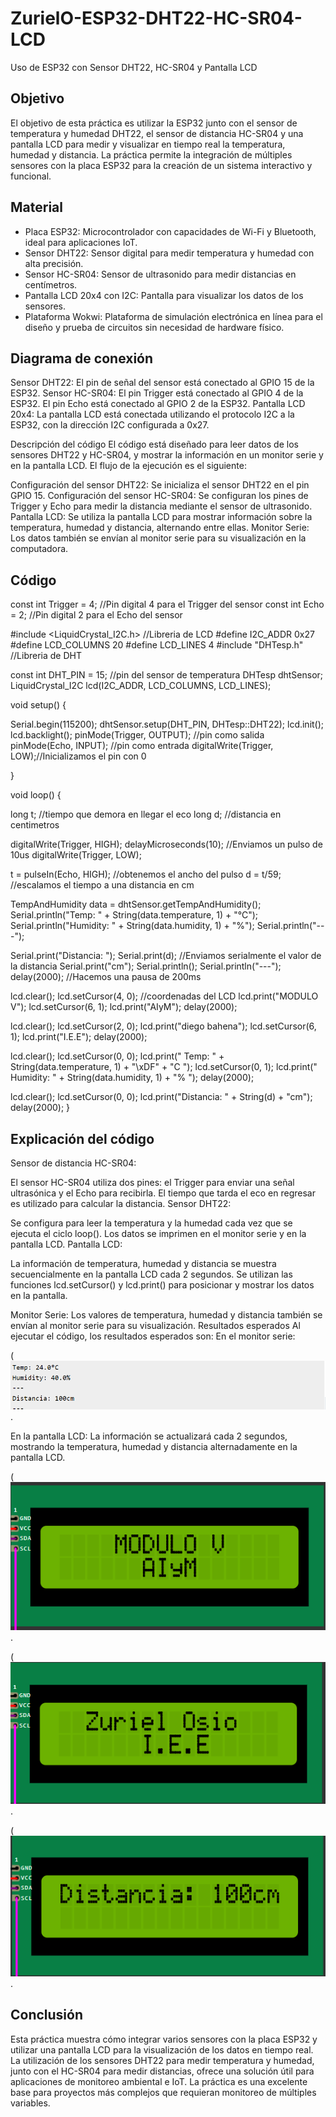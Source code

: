 # ZurielO-ESP32-DHT22-HC-SR04-LCD
Uso de ESP32 con Sensor DHT22, HC-SR04 y Pantalla LCD

## Objetivo 
El objetivo de esta práctica es utilizar la ESP32 junto con el sensor de temperatura y humedad DHT22, el sensor de distancia HC-SR04 y una pantalla LCD para medir y visualizar en tiempo real la temperatura, humedad y distancia. La práctica permite la integración de múltiples sensores con la placa ESP32 para la creación de un sistema interactivo y funcional.

## Material 
- Placa ESP32: Microcontrolador con capacidades de Wi-Fi y Bluetooth, ideal para aplicaciones IoT.
- Sensor DHT22: Sensor digital para medir temperatura y humedad con alta precisión.
- Sensor HC-SR04: Sensor de ultrasonido para medir distancias en centímetros.
- Pantalla LCD 20x4 con I2C: Pantalla para visualizar los datos de los sensores.
- Plataforma Wokwi: Plataforma de simulación electrónica en línea para el diseño y prueba de circuitos sin necesidad de hardware físico.

## Diagrama de conexión
Sensor DHT22: El pin de señal del sensor está conectado al GPIO 15 de la ESP32.
Sensor HC-SR04:
El pin Trigger está conectado al GPIO 4 de la ESP32.
El pin Echo está conectado al GPIO 2 de la ESP32.
Pantalla LCD 20x4: La pantalla LCD está conectada utilizando el protocolo I2C a la ESP32, con la dirección I2C configurada a 0x27.


Descripción del código
El código está diseñado para leer datos de los sensores DHT22 y HC-SR04, y mostrar la información en un monitor serie y en la pantalla LCD. El flujo de la ejecución es el siguiente:

Configuración del sensor DHT22: Se inicializa el sensor DHT22 en el pin GPIO 15.
Configuración del sensor HC-SR04: Se configuran los pines de Trigger y Echo para medir la distancia mediante el sensor de ultrasonido.
Pantalla LCD: Se utiliza la pantalla LCD para mostrar información sobre la temperatura, humedad y distancia, alternando entre ellas.
Monitor Serie: Los datos también se envían al monitor serie para su visualización en la computadora.

## Código

const int Trigger = 4;   //Pin digital 4 para el Trigger del sensor
const int Echo = 2;   //Pin digital 2 para el Echo del sensor

#include <LiquidCrystal_I2C.h> //Libreria de LCD
#define I2C_ADDR    0x27
#define LCD_COLUMNS 20
#define LCD_LINES   4
#include "DHTesp.h" //Libreria de DHT

const int DHT_PIN = 15; //pin del sensor de temperatura
DHTesp dhtSensor;
LiquidCrystal_I2C lcd(I2C_ADDR, LCD_COLUMNS, LCD_LINES);

void setup() {

  Serial.begin(115200);
  dhtSensor.setup(DHT_PIN, DHTesp::DHT22);
  lcd.init();
  lcd.backlight();
  pinMode(Trigger, OUTPUT); //pin como salida
  pinMode(Echo, INPUT);  //pin como entrada
  digitalWrite(Trigger, LOW);//Inicializamos el pin con 0

}

void loop() {

  long t; //tiempo que demora en llegar el eco
  long d; //distancia en centimetros

  digitalWrite(Trigger, HIGH);
  delayMicroseconds(10);          //Enviamos un pulso de 10us
  digitalWrite(Trigger, LOW);
  
  t = pulseIn(Echo, HIGH); //obtenemos el ancho del pulso
  d = t/59;             //escalamos el tiempo a una distancia en cm

  TempAndHumidity data = dhtSensor.getTempAndHumidity();
  Serial.println("Temp: " + String(data.temperature, 1) + "°C");
  Serial.println("Humidity: " + String(data.humidity, 1) + "%");
  Serial.println("---");
  
  Serial.print("Distancia: ");
  Serial.print(d);      //Enviamos serialmente el valor de la distancia
  Serial.print("cm");
  Serial.println();
  Serial.println("---");
  delay(2000);          //Hacemos una pausa de 200ms

  lcd.clear(); 
  lcd.setCursor(4, 0); //coordenadas del LCD
  lcd.print("MODULO V");
  lcd.setCursor(6, 1);
  lcd.print("AIyM");
  delay(2000);

  lcd.clear();
  lcd.setCursor(2, 0);
  lcd.print("diego bahena");
  lcd.setCursor(6, 1);
  lcd.print("I.E.E");
  delay(2000);

  lcd.clear(); 
  lcd.setCursor(0, 0);
  lcd.print("  Temp: " + String(data.temperature, 1) + "\xDF" + "C  ");
  lcd.setCursor(0, 1);
  lcd.print(" Humidity: " + String(data.humidity, 1) + "% ");
  delay(2000);

  lcd.clear();
  lcd.setCursor(0, 0);
  lcd.print("Distancia: " + String(d) + "cm");
  delay(2000);
}

## Explicación del código
Sensor de distancia HC-SR04:

El sensor HC-SR04 utiliza dos pines: el Trigger para enviar una señal ultrasónica y el Echo para recibirla. El tiempo que tarda el eco en regresar es utilizado para calcular la distancia.
Sensor DHT22:

Se configura para leer la temperatura y la humedad cada vez que se ejecuta el ciclo loop(). Los datos se imprimen en el monitor serie y en la pantalla LCD.
Pantalla LCD:

La información de temperatura, humedad y distancia se muestra secuencialmente en la pantalla LCD cada 2 segundos. Se utilizan las funciones lcd.setCursor() y lcd.print() para posicionar y mostrar los datos en la pantalla.

Monitor Serie:
Los valores de temperatura, humedad y distancia también se envían al monitor serie para su visualización.
Resultados esperados
Al ejecutar el código, los resultados esperados son:
En el monitor serie:

(![Texto alternativo](https://github.com/ZurielO/ZurielO-ESP32-DHT22-HC-SR04-LCD/blob/main/imagen_2024-12-15_173007121.png?raw=true).

En la pantalla LCD: La información se actualizará cada 2 segundos, mostrando la temperatura, humedad y distancia alternadamente en la pantalla LCD.

(![Texto alternativo](https://github.com/ZurielO/ZurielO-ESP32-DHT22-HC-SR04-LCD/blob/main/imagen_2024-12-15_173225804.png?raw=true).

(![Texto alternativo](https://github.com/ZurielO/ZurielO-ESP32-DHT22-HC-SR04-LCD/blob/main/imagen_2024-12-15_173203955.png).


(![Texto alternativo](https://github.com/ZurielO/ZurielO-ESP32-DHT22-HC-SR04-LCD/blob/main/imagen_2024-12-15_173143826.png).

## Conclusión
Esta práctica muestra cómo integrar varios sensores con la placa ESP32 y utilizar una pantalla LCD para la visualización de los datos en tiempo real. La utilización de los sensores DHT22 para medir temperatura y humedad, junto con el HC-SR04 para medir distancias, ofrece una solución útil para aplicaciones de monitoreo ambiental e IoT. La práctica es una excelente base para proyectos más complejos que requieran monitoreo de múltiples variables.


